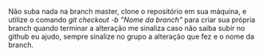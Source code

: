 Não suba nada na branch master, clone o repositório em sua máquina, e utilize o comando *git checkout -b "Nome da branch"* para criar sua própria branch quando terminar a alteração me sinaliza caso não saiba subir no github eu ajudo, sempre sinalize no grupo a alteração que fez e o nome da branch.
